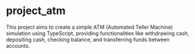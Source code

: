 # project_atm
This project aims to create a simple ATM (Automated Teller Machine) simulation using TypeScript, providing functionalities like withdrawing cash, depositing cash, checking balance, and transferring funds between accounts.
